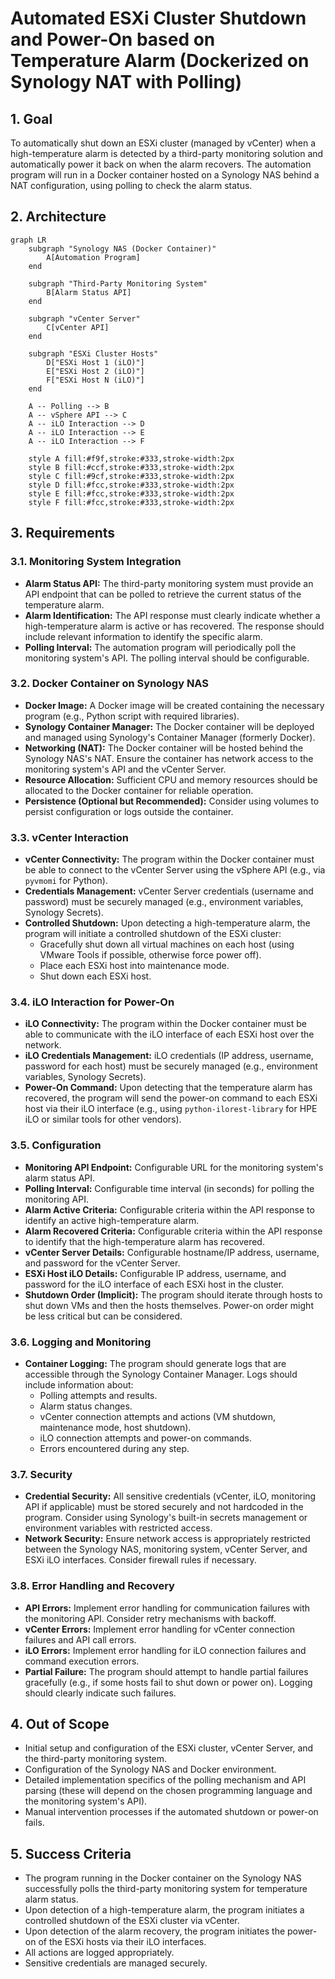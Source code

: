 # Automated ESXi Cluster Shutdown and Power-On based on Temperature Alarm (Dockerized on Synology NAT with Polling)

## 1. Goal

To automatically shut down an ESXi cluster (managed by vCenter) when a high-temperature alarm is detected by a third-party monitoring solution and automatically power it back on when the alarm recovers. The automation program will run in a Docker container hosted on a Synology NAS behind a NAT configuration, using polling to check the alarm status.

## 2. Architecture

```mermaid
graph LR
    subgraph "Synology NAS (Docker Container)"
        A[Automation Program]
    end

    subgraph "Third-Party Monitoring System"
        B[Alarm Status API]
    end

    subgraph "vCenter Server"
        C[vCenter API]
    end

    subgraph "ESXi Cluster Hosts"
        D["ESXi Host 1 (iLO)"]
        E["ESXi Host 2 (iLO)"]
        F["ESXi Host N (iLO)"]
    end

    A -- Polling --> B
    A -- vSphere API --> C
    A -- iLO Interaction --> D
    A -- iLO Interaction --> E
    A -- iLO Interaction --> F

    style A fill:#f9f,stroke:#333,stroke-width:2px
    style B fill:#ccf,stroke:#333,stroke-width:2px
    style C fill:#9cf,stroke:#333,stroke-width:2px
    style D fill:#fcc,stroke:#333,stroke-width:2px
    style E fill:#fcc,stroke:#333,stroke-width:2px
    style F fill:#fcc,stroke:#333,stroke-width:2px
```

## 3. Requirements

### 3.1. Monitoring System Integration

* **Alarm Status API:** The third-party monitoring system must provide an API endpoint that can be polled to retrieve the current status of the temperature alarm.
* **Alarm Identification:** The API response must clearly indicate whether a high-temperature alarm is active or has recovered. The response should include relevant information to identify the specific alarm.
* **Polling Interval:** The automation program will periodically poll the monitoring system's API. The polling interval should be configurable.

### 3.2. Docker Container on Synology NAS

* **Docker Image:** A Docker image will be created containing the necessary program (e.g., Python script with required libraries).
* **Synology Container Manager:** The Docker container will be deployed and managed using Synology's Container Manager (formerly Docker).
* **Networking (NAT):** The Docker container will be hosted behind the Synology NAS's NAT. Ensure the container has network access to the monitoring system's API and the vCenter Server.
* **Resource Allocation:** Sufficient CPU and memory resources should be allocated to the Docker container for reliable operation.
* **Persistence (Optional but Recommended):** Consider using volumes to persist configuration or logs outside the container.

### 3.3. vCenter Interaction

* **vCenter Connectivity:** The program within the Docker container must be able to connect to the vCenter Server using the vSphere API (e.g., via `pyvmomi` for Python).
* **Credentials Management:** vCenter Server credentials (username and password) must be securely managed (e.g., environment variables, Synology Secrets).
* **Controlled Shutdown:** Upon detecting a high-temperature alarm, the program will initiate a controlled shutdown of the ESXi cluster:
    * Gracefully shut down all virtual machines on each host (using VMware Tools if possible, otherwise force power off).
    * Place each ESXi host into maintenance mode.
    * Shut down each ESXi host.

### 3.4. iLO Interaction for Power-On

* **iLO Connectivity:** The program within the Docker container must be able to communicate with the iLO interface of each ESXi host over the network.
* **iLO Credentials Management:** iLO credentials (IP address, username, password for each host) must be securely managed (e.g., environment variables, Synology Secrets).
* **Power-On Command:** Upon detecting that the temperature alarm has recovered, the program will send the power-on command to each ESXi host via their iLO interface (e.g., using `python-ilorest-library` for HPE iLO or similar tools for other vendors).

### 3.5. Configuration

* **Monitoring API Endpoint:** Configurable URL for the monitoring system's alarm status API.
* **Polling Interval:** Configurable time interval (in seconds) for polling the monitoring API.
* **Alarm Active Criteria:** Configurable criteria within the API response to identify an active high-temperature alarm.
* **Alarm Recovered Criteria:** Configurable criteria within the API response to identify that the high-temperature alarm has recovered.
* **vCenter Server Details:** Configurable hostname/IP address, username, and password for the vCenter Server.
* **ESXi Host iLO Details:** Configurable IP address, username, and password for the iLO interface of each ESXi host in the cluster.
* **Shutdown Order (Implicit):** The program should iterate through hosts to shut down VMs and then the hosts themselves. Power-on order might be less critical but can be considered.

### 3.6. Logging and Monitoring

* **Container Logging:** The program should generate logs that are accessible through the Synology Container Manager. Logs should include information about:
    * Polling attempts and results.
    * Alarm status changes.
    * vCenter connection attempts and actions (VM shutdown, maintenance mode, host shutdown).
    * iLO connection attempts and power-on commands.
    * Errors encountered during any step.

### 3.7. Security

* **Credential Security:** All sensitive credentials (vCenter, iLO, monitoring API if applicable) must be stored securely and not hardcoded in the program. Consider using Synology's built-in secrets management or environment variables with restricted access.
* **Network Security:** Ensure network access is appropriately restricted between the Synology NAS, monitoring system, vCenter Server, and ESXi iLO interfaces. Consider firewall rules if necessary.

### 3.8. Error Handling and Recovery

* **API Errors:** Implement error handling for communication failures with the monitoring API. Consider retry mechanisms with backoff.
* **vCenter Errors:** Implement error handling for vCenter connection failures and API call errors.
* **iLO Errors:** Implement error handling for iLO connection failures and command execution errors.
* **Partial Failure:** The program should attempt to handle partial failures gracefully (e.g., if some hosts fail to shut down or power on). Logging should clearly indicate such failures.

## 4. Out of Scope

* Initial setup and configuration of the ESXi cluster, vCenter Server, and the third-party monitoring system.
* Configuration of the Synology NAS and Docker environment.
* Detailed implementation specifics of the polling mechanism and API parsing (these will depend on the chosen programming language and the monitoring system's API).
* Manual intervention processes if the automated shutdown or power-on fails.

## 5. Success Criteria

* The program running in the Docker container on the Synology NAS successfully polls the third-party monitoring system for temperature alarm status.
* Upon detection of a high-temperature alarm, the program initiates a controlled shutdown of the ESXi cluster via vCenter.
* Upon detection of the alarm recovery, the program initiates the power-on of the ESXi hosts via their iLO interfaces.
* All actions are logged appropriately.
* Sensitive credentials are managed securely.
